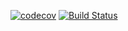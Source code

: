 [![codecov](https://codecov.io/gh/marssaljr/supreme-bassoon/branch/master/graph/badge.svg?token=Vq9qCt7eP5)](https://codecov.io/gh/marssaljr/supreme-bassoon)  [![Build Status](https://app.travis-ci.com/marssaljr/supreme-bassoon.svg?branch=main)](https://app.travis-ci.com/marssaljr/supreme-bassoon)